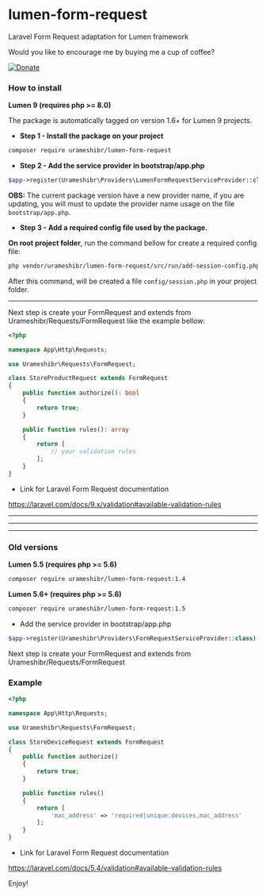 # lumen-form-request

Laravel Form Request adaptation for Lumen framework


Would you like to encourage me by buying me a cup of coffee?

[![Donate](https://img.shields.io/badge/Donate-PayPal-green.svg)](https://www.paypal.com/donate/?hosted_button_id=PAKR2K5B4J7WG)


### How to install

**Lumen 9 (requires php >= 8.0)**

The package is automatically tagged on version 1.6+ for Lumen 9 projects.

- **Step 1 - Install the package on your project**

```bash
composer require urameshibr/lumen-form-request
```

- **Step 2 - Add the service provider in bootstrap/app.php**

```php
$app->register(Urameshibr\Providers\LumenFormRequestServiceProvider::class);
```

**OBS:** The current package version have a new provider name, if you are updating, you will must to update the provider
name usage on the file `bootstrap/app.php`.

- **Step 3 - Add a required config file used by the package.**

**On root project folder**, run the command bellow for create a required config file:

```bash
php vendor/urameshibr/lumen-form-request/src/run/add-session-config.php
```

After this command, will be created a file `config/session.php` in your project folder.

---

Next step is create your FormRequest and extends from Urameshibr/Requests/FormRequest like the example bellow:

```php
<?php

namespace App\Http\Requests;

use Urameshibr\Requests\FormRequest;

class StoreProductRequest extends FormRequest
{
	public function authorize(): bool
	{
		return true;
	}

	public function rules(): array
	{
		return [
		    // your validation rules
		];
	}
}
```

* Link for Laravel Form Request documentation

https://laravel.com/docs/9.x/validation#available-validation-rules

---

---

---

### Old versions

**Lumen 5.5 (requires php >= 5.6)**

```bash
composer require urameshibr/lumen-form-request:1.4
```

**Lumen 5.6+ (requires php >= 5.6)**

```bash
composer require urameshibr/lumen-form-request:1.5
```

* Add the service provider in bootstrap/app.php

```php
$app->register(Urameshibr\Providers\FormRequestServiceProvider::class);
```

Next step is create your FormRequest and extends from Urameshibr/Requests/FormRequest

### Example

```php
<?php

namespace App\Http\Requests;

use Urameshibr\Requests\FormRequest;

class StoreDeviceRequest extends FormRequest
{
	public function authorize()
	{
		return true;
	}

	public function rules()
	{
		return [
			'mac_address' => 'required|unique:devices,mac_address'
		];
	}
}
```

* Link for Laravel Form Request documentation

https://laravel.com/docs/5.4/validation#available-validation-rules

Enjoy!
